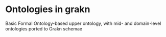 # Ontologies in grakn
Basic Formal Ontology-based upper ontology, with mid- and domain-level ontologies ported to Grakn schemae
